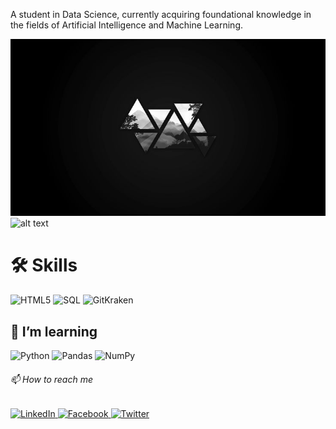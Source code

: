 
 A student in Data Science, currently acquiring foundational knowledge in the fields of Artificial Intelligence and Machine Learning.
 
 ![alt text](hg.jpg)
 ![alt text](code.png)
# 🛠️ Skills
<div display="flex">
 <img src="https://img.shields.io/badge/HTML5-%23E34F26.svg?style=for-the-badge&logo=html5&logoColor=white" alt="HTML5"/>
 <img src="https://img.shields.io/badge/SQL-%234F5B93.svg?style=for-the-badge&logo=postgresql&logoColor=white" alt="SQL"/>
 <img src="https://img.shields.io/badge/GitKraken-%23A7C6F2.svg?style=for-the-badge&logo=gitkraken&logoColor=black" alt="GitKraken"/>
</div> 

<!--**I can work with**
 <div display="flex">
  <img src="https://img.shields.io/badge/python-%2314354C.svg?style=for-the-badge&logo=python&logoColor=white" alt="Python"/>
  <img src="https://img.shields.io/badge/Pandas-%23150458.svg?style=for-the-badge&logo=pandas&logoColor=white" alt="Pandas"/>
  <img src="https://img.shields.io/badge/Numpy-%23013243.svg?style=for-the-badge&logo=numpy&logoColor=white" alt="NumPy"/>
  <img src="https://img.shields.io/badge/SQL-%234F5B93.svg?style=for-the-badge&logo=postgresql&logoColor=white" alt="SQL"/>
</div> 


### 🔭 I’m working on

- Projects for freelance clients.
- Growing [Upbeat Code](https://www.upbeatcode.com) to 100k/month visitors.

-->

## 🌱 I’m learning

<div display="flex">
 <img src="https://img.shields.io/badge/python-%2314354C.svg?style=for-the-badge&logo=python&logoColor=%23FFD43B" alt="Python"/>
 <img src="https://img.shields.io/badge/pandas-%23150458.svg?style=for-the-badge&logo=pandas&logoColor=%230F8C3C" alt="Pandas"/>
 <img src="https://img.shields.io/badge/Numpy-%23013243.svg?style=for-the-badge&logo=numpy&logoColor=%2305A1F3" alt="NumPy"/>
</div> 



###### 📫 How to reach me

<div display="flex">
  <a href="https://www.linkedin.com/in/mir-zehan-bin-ashraf/">
    <img src="https://img.shields.io/badge/linkedin-%230077B5.svg?style=for-the-badge&logo=linkedin&logoColor=white" alt="LinkedIn"/>
 </a>
    <a href="https://www.facebook.com/xihaniszehan/">
    <img src="https://img.shields.io/badge/Facebook-%234A90E2.svg?style=for-the-badge&logo=facebook&logoColor=white" alt="Facebook"/>
  </a>
  <a href="https://twitter.com/IsZjihan">
    <img src="https://img.shields.io/badge/IsZjihan-%231DA1F2.svg?style=for-the-badge&logo=Twitter&logoColor=white" alt="Twitter"/>
</div>


